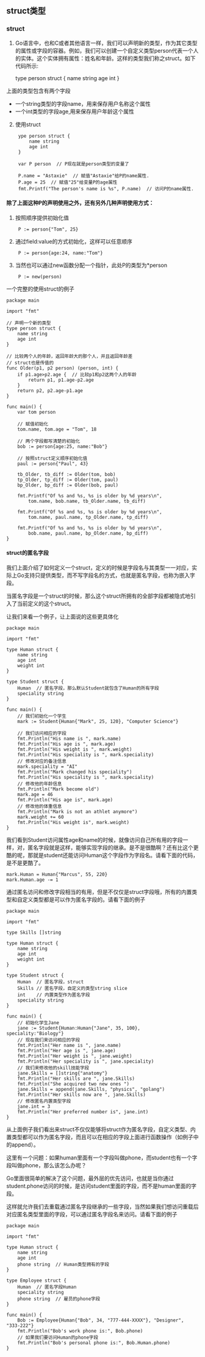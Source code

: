 ## struct类型

### struct

1. Go语言中，也和C或者其他语言一样，我们可以声明新的类型，作为其它类型的属性或字段的容器。例如，我们可以创建一个自定义类型person代表一个人的实体。这个实体拥有属性：姓名和年龄。这样的类型我们称之struct。如下代码所示:

	type person struct {
		name string
		age int
	}
	
上面的类型包含有两个字段

- 一个string类型的字段name，用来保存用户名称这个属性
- 一个int类型的字段age,用来保存用户年龄这个属性

2. 使用struct

		ype person struct {
			name string
			age int
		}
		
		var P person  // P现在就是person类型的变量了
		
		P.name = "Astaxie"  // 赋值"Astaxie"给P的name属性.
		P.age = 25  // 赋值"25"给变量P的age属性
		fmt.Printf("The person's name is %s", P.name)  // 访问P的name属性.	
		
#### 除了上面这种P的声明使用之外，还有另外几种声明使用方式：

1. 按照顺序提供初始化值

		P := person{"Tom", 25}

2. 通过field:value的方式初始化，这样可以任意顺序

		P := person{age:24, name:"Tom"}

3. 当然也可以通过new函数分配一个指针，此处P的类型为*person

		P := new(person)	
		
一个完整的使用struct的例子
		
	package main
	
	import "fmt"
	
	// 声明一个新的类型
	type person struct {
		name string
		age int
	}
	
	// 比较两个人的年龄，返回年龄大的那个人，并且返回年龄差
	// struct也是传值的
	func Older(p1, p2 person) (person, int) {
		if p1.age>p2.age {  // 比较p1和p2这两个人的年龄
			return p1, p1.age-p2.age
		}
		return p2, p2.age-p1.age
	}
	
	func main() {
		var tom person
	
		// 赋值初始化
		tom.name, tom.age = "Tom", 18
	
		// 两个字段都写清楚的初始化
		bob := person{age:25, name:"Bob"}
	
		// 按照struct定义顺序初始化值
		paul := person{"Paul", 43}
	
		tb_Older, tb_diff := Older(tom, bob)
		tp_Older, tp_diff := Older(tom, paul)
		bp_Older, bp_diff := Older(bob, paul)
	
		fmt.Printf("Of %s and %s, %s is older by %d years\n",
			tom.name, bob.name, tb_Older.name, tb_diff)
	
		fmt.Printf("Of %s and %s, %s is older by %d years\n",
			tom.name, paul.name, tp_Older.name, tp_diff)
	
		fmt.Printf("Of %s and %s, %s is older by %d years\n",
			bob.name, paul.name, bp_Older.name, bp_diff)
	}	
	
	
#### struct的匿名字段

我们上面介绍了如何定义一个struct，定义的时候是字段名与其类型一一对应，实际上Go支持只提供类型，而不写字段名的方式，也就是匿名字段，也称为嵌入字段。

当匿名字段是一个struct的时候，那么这个struct所拥有的全部字段都被隐式地引入了当前定义的这个struct。

让我们来看一个例子，让上面说的这些更具体化

	package main
	
	import "fmt"
	
	type Human struct {
		name string
		age int
		weight int
	}
	
	type Student struct {
		Human  // 匿名字段，那么默认Student就包含了Human的所有字段
		speciality string
	}
	
	func main() {
		// 我们初始化一个学生
		mark := Student{Human{"Mark", 25, 120}, "Computer Science"}
	
		// 我们访问相应的字段
		fmt.Println("His name is ", mark.name)
		fmt.Println("His age is ", mark.age)
		fmt.Println("His weight is ", mark.weight)
		fmt.Println("His speciality is ", mark.speciality)
		// 修改对应的备注信息
		mark.speciality = "AI"
		fmt.Println("Mark changed his speciality")
		fmt.Println("His speciality is ", mark.speciality)
		// 修改他的年龄信息
		fmt.Println("Mark become old")
		mark.age = 46
		fmt.Println("His age is", mark.age)
		// 修改他的体重信息
		fmt.Println("Mark is not an athlet anymore")
		mark.weight += 60
		fmt.Println("His weight is", mark.weight)
	}
		
我们看到Student访问属性age和name的时候，就像访问自己所有用的字段一样，对，匿名字段就是这样，能够实现字段的继承。是不是很酷啊？还有比这个更酷的呢，那就是student还能访问Human这个字段作为字段名。请看下面的代码，是不是更酷了。

	mark.Human = Human{"Marcus", 55, 220}
	mark.Human.age -= 1
	
通过匿名访问和修改字段相当的有用，但是不仅仅是struct字段哦，所有的内置类型和自定义类型都是可以作为匿名字段的。请看下面的例子

	package main
	
	import "fmt"
	
	type Skills []string
	
	type Human struct {
		name string
		age int
		weight int
	}
	
	type Student struct {
		Human  // 匿名字段，struct
		Skills // 匿名字段，自定义的类型string slice
		int    // 内置类型作为匿名字段
		speciality string
	}
	
	func main() {
		// 初始化学生Jane
		jane := Student{Human:Human{"Jane", 35, 100}, speciality:"Biology"}
		// 现在我们来访问相应的字段
		fmt.Println("Her name is ", jane.name)
		fmt.Println("Her age is ", jane.age)
		fmt.Println("Her weight is ", jane.weight)
		fmt.Println("Her speciality is ", jane.speciality)
		// 我们来修改他的skill技能字段
		jane.Skills = []string{"anatomy"}
		fmt.Println("Her skills are ", jane.Skills)
		fmt.Println("She acquired two new ones ")
		jane.Skills = append(jane.Skills, "physics", "golang")
		fmt.Println("Her skills now are ", jane.Skills)
		// 修改匿名内置类型字段
		jane.int = 3
		fmt.Println("Her preferred number is", jane.int)
	}
从上面例子我们看出来struct不仅仅能够将struct作为匿名字段，自定义类型、内置类型都可以作为匿名字段，而且可以在相应的字段上面进行函数操作（如例子中的append）。

这里有一个问题：如果human里面有一个字段叫做phone，而student也有一个字段叫做phone，那么该怎么办呢？

Go里面很简单的解决了这个问题，最外层的优先访问，也就是当你通过student.phone访问的时候，是访问student里面的字段，而不是human里面的字段。

这样就允许我们去重载通过匿名字段继承的一些字段，当然如果我们想访问重载后对应匿名类型里面的字段，可以通过匿名字段名来访问。请看下面的例子

	package main
	
	import "fmt"
	
	type Human struct {
		name string
		age int
		phone string  // Human类型拥有的字段
	}
	
	type Employee struct {
		Human  // 匿名字段Human
		speciality string
		phone string  // 雇员的phone字段
	}
	
	func main() {
		Bob := Employee{Human{"Bob", 34, "777-444-XXXX"}, "Designer", "333-222"}
		fmt.Println("Bob's work phone is:", Bob.phone)
		// 如果我们要访问Human的phone字段
		fmt.Println("Bob's personal phone is:", Bob.Human.phone)
	}	